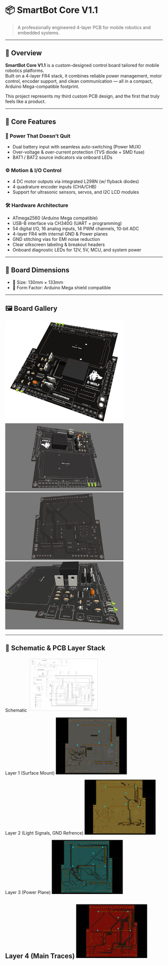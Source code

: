 # 📦 SmartBot Core V1.1

> A professionally engineered 4-layer PCB for mobile robotics and embedded systems.

---

## 🔧 Overview

**SmartBot Core V1.1** is a custom-designed control board tailored for mobile robotics platforms.  
Built on a 4-layer FR4 stack, it combines reliable power management, motor control, encoder support, and clean communication — all in a compact, Arduino Mega-compatible footprint.

This project represents my third custom PCB design, and the first that truly feels like a product.

---

## 🧠 Core Features

### 🔋 Power That Doesn’t Quit
- Dual battery input with seamless auto-switching (Power MUX)
- Over-voltage & over-current protection (TVS diode + SMD fuse)
- BAT1 / BAT2 source indicators via onboard LEDs

### ⚙️ Motion & I/O Control
- 4 DC motor outputs via integrated L298N (w/ flyback diodes)
- 4 quadrature encoder inputs (CHA/CHB)
- Support for ultrasonic sensors, servos, and I2C LCD modules

### 🛠️ Hardware Architecture
- ATmega2560 (Arduino Mega compatible)
- USB-B interface via CH340G (UART + programming)
- 54 digital I/O, 16 analog inputs, 14 PWM channels, 10-bit ADC
- 4-layer FR4 with internal GND & Power planes
- GND stitching vias for EMI noise reduction
- Clear silkscreen labeling & breakout headers
- Onboard diagnostic LEDs for 12V, 5V, MCU, and system power

---

## 📐 Board Dimensions

- 📏 Size: 130mm × 133mm  
- 🧩 Form Factor: Arduino Mega shield compatible

---

## 🖼️ Board Gallery

<img src="pics/logo.png" width="75%">
<img src="pics/pcb3.png" width="75%">
<img src="pics/pcb4.png" width="75%">
<img src="pics/pcb5.png" width="75%">

---

## 🧱 Schematic & PCB Layer Stack
Schematic
<img src="pics/schematic.png" width="45%">

Layer 1 (Surface Mount)
<img src="pics/Layer1.PNG" width="45%">


Layer 2 (Light Signals, GND Refrence)
<img src="pics/Layer2.PNG" width="45%">


Layer 3 (Power Plane)
<img src="pics/layer3.PNG" width="45%">


Layer 4 (Main Traces)
<img src="pics/Layer4.PNG" width="45%">
---